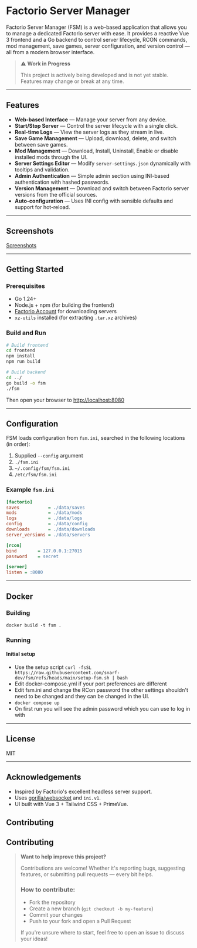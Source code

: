 # Factorio Server Manager

Factorio Server Manager (FSM) is a web-based application that allows you to manage a dedicated Factorio server with ease. It provides a reactive Vue 3 frontend and a Go backend to control server lifecycle, RCON commands, mod management, save games, server configuration, and version control — all from a modern browser interface.

> ⚠️ **Work in Progress**
>
> This project is actively being developed and is not yet stable.  
> Features may change or break at any time. 

---

## Features

- **Web-based Interface** — Manage your server from any device.
- **Start/Stop Server** — Control the server lifecycle with a single click.
- **Real-time Logs** — View the server logs as they stream in live.
- **Save Game Management** — Upload, download, delete, and switch between save games.
- **Mod Management** — Download, Install, Uninstall, Enable or disable installed mods through the UI.
- **Server Settings Editor** — Modify `server-settings.json` dynamically with tooltips and validation.
- **Admin Authentication** — Simple admin section using INI-based authentication with hashed passwords.
- **Version Management** — Download and switch between Factorio server versions from the official sources.
- **Auto-configuration** — Uses INI config with sensible defaults and support for hot-reload.

---

## Screenshots

[Screenshots](screenshots)

---

## Getting Started

### Prerequisites

- Go 1.24+
- Node.js + npm (for building the frontend)
- [Factorio Account](https://www.factorio.com/profile) for downloading servers
- `xz-utils` installed (for extracting `.tar.xz` archives)

### Build and Run

```bash
# Build frontend
cd frontend
npm install
npm run build

# Build backend
cd ../
go build -o fsm
./fsm
```

Then open your browser to [http://localhost:8080](http://localhost:8080)

---

## Configuration

FSM loads configuration from `fsm.ini`, searched in the following locations (in order):

1. Supplied `--config` argument
2. `./fsm.ini`
3. `~/.config/fsm/fsm.ini`
4. `/etc/fsm/fsm.ini`

### Example `fsm.ini`

```ini
[factorio]
saves           = ./data/saves
mods            = ./data/mods
logs            = ./data/logs
config          = ./data/config
downloads       = ./data/downloads
server_versions = ./data/servers

[rcon]
bind        = 127.0.0.1:27015
password    = secret

[server]
listen = :8080
```

---

## Docker

### Building

`docker build -t fsm .`

### Running

#### Initial setup


* Use the setup script `curl -fsSL https://raw.githubusercontent.com/snarf-dev/fsm/refs/heads/main/setup-fsm.sh | bash`
* Edit docker-compose.yml if your port preferences are different
* Edit fsm.ini and change the RCon password the other settings shouldn't need to be changed and they can be changed in the UI.
* `docker compose up`
* On first run you will see the admin password which you can use to log in with 

---

## License

MIT

---

## Acknowledgements

- Inspired by Factorio's excellent headless server support.
- Uses [gorilla/websocket](https://github.com/gorilla/websocket) and `ini.v1`.
- UI built with Vue 3 + Tailwind CSS + PrimeVue.

## Contributing

## Contributing

> **Want to help improve this project?**
>
> Contributions are welcome! Whether it's reporting bugs, suggesting features, or submitting pull requests — every bit helps. 
>
> ### How to contribute:
> - Fork the repository
> - Create a new branch (`git checkout -b my-feature`)
> - Commit your changes
> - Push to your fork and open a Pull Request
>
> If you're unsure where to start, feel free to open an issue to discuss your ideas!
